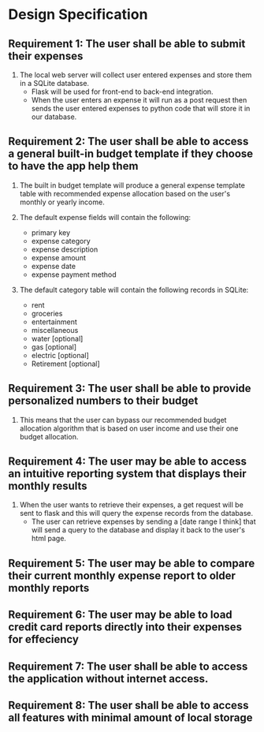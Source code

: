 # Design Specification

## Requirement 1: The user shall be able to submit their expenses
1. The local web server will collect user entered expenses and store them in a SQLite database.
    - Flask will be used for front-end to back-end integration.
    - When the user enters an expense it will run as a post request then sends the user entered expenses to python code that will store it in our database.

## Requirement 2: The user shall be able to access a general built-in budget template if they choose to have the app help them
1. The built in budget template will produce a general expense template table with recommended expense allocation based on the user's monthly or yearly income.

2. The default expense fields will contain the following:
    - primary key
    - expense category
    - expense description
    - expense amount
    - expense date
    - expense payment method

3. The default category table will contain the following records in SQLite:
   
    - rent
    - groceries
    - entertainment
    - miscellaneous
    - water [optional]
    - gas [optional]
    - electric [optional]
    - Retirement [optional]


## Requirement 3: The user shall be able to provide personalized numbers to their budget
1. This means that the user can bypass our recommended budget allocation algorithm that is based on user income and use their one budget allocation.


## Requirement 4: The user may be able to access an intuitive reporting system that displays their monthly results
1. When the user wants to retrieve their expenses, a get request will be sent to flask and this will query the expense records from the database.
    - The user can retrieve expenses by sending a [date range I think] that will send a query to the database and display it back to the user's html page.

## Requirement 5: The user may be able to compare their current monthly expense report to older monthly reports


## Requirement 6: The user may be able to load credit card reports directly into their expenses for effeciency

## Requirement 7: The user shall be able to access the application without internet access.

## Requirement 8: The user shall be able to access all features with minimal amount of local storage
